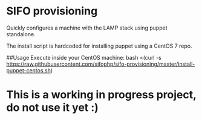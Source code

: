 # SIFO provisioning
Quickly configures a machine with the LAMP stack using puppet standalone.

The install script is hardcoded for installing puppet using a CentOS 7 repo.


##Usage
Execute inside your CentOS machine:
	bash <(curl -s https://raw.githubusercontent.com/sifophp/sifo-provisioning/master/install-puppet-centos.sh)


# This is a working in progress project, do not use it yet :)